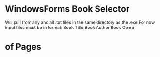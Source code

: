 # WindowsForms Book Selector
Will pull from any and all .txt files in the same directory as the .exe
For now input files must be in format:
Book Title
Book Author
Book Genre
# of Pages
